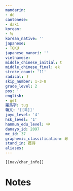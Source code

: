 ```yaml
---
mandarin:
- dé
cantonese:
- dak1
korean:
- 득
korean_native: ''
japanese:
- TOKU
japanese_nanori: ''
vietnamese:
middle_chinese_initial: t
middle_chinese_final: ək
stroke_count: '11'
radical: 彳
skip_number: 1-3-8
grade_level: 2
pos: ''
english:
- get
羅馬字: tug
韓文: '[[툭]]'
joyo_level: '4'
hsk_level: '1'
hanmun_edu_level: 中
danayo_id: 2097
mc_id: 37
graphemic_classification: 㝵
stand_in: 獲得
aliases:
---
```

```meta-bind-embed
[[nav/char_info]]
```

# Notes
